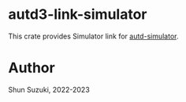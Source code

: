 # autd3-link-simulator

This crate provides Simulator link for [autd-simulator](https://github.com/shinolab/autd3).

# Author

Shun Suzuki, 2022-2023
